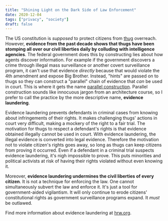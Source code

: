 ```yaml
---
title: "Shining Light on the Dark Side of Law Enforcement"
date: 2020-12-04
tags: ["privacy", "society"]
draft: false
---
```

The US constitution is _supposed_ to protect citizens from [thug](https://stallman.org/glossary.html#thug) overreach. However, __evidence from the past decade shows that thugs have been stomping all over our civil liberties daily by colluding with intelligence agencies__.<!--more--> The federal government does this by constructing lies about how agents discover information. For example if the government discovers a crime through illegal mass surveillance or another covert surveillance program, it can't use that evidence _directly_ because that would violate the 4th amendment and expose Big Brother. Instead, "hints" are passed on to thugs so they can construct a "parallel" chain of evidence that _can_ be used in court. This is where it gets the name [parallel construction](https://en.wikipedia.org/wiki/Parallel_construction). Parallel construction sounds like innocuous jargon from an architecture course, so I prefer to call the practice by the more descriptive name, __evidence laundering__.

Evidence laundering prevents defendants in criminal cases from knowing about infringements of their rights. It makes challenging thugs' actions in court very difficult, making a mockery of the right to a fair trial. The motivation for thugs to respect a defendant's rights is that evidence obtained illegally cannot be used in court. With evidence laundering, the illegal evidence is converted into legal evidence. Therefore the motivation not to violate citizen's rights goes away, so long as thugs can keep citizens from proving it occurred. Even if a defendant in a criminal trial suspects evidence laundering, it's nigh impossible to prove. This puts minorities and political activists at risk of having their rights violated without even knowing it.

Moreover, __evidence laundering undermines the civil liberties of every citizen__. It is not a technique for enforcing the law. One cannot simultaneously subvert the law and enforce it. It's just a tool for government-aided vigilantism. It will only continue to erode citizens' constitutional rights as government surveillance programs expand. It _must_ be outlawed.

Find more information about evidence laundering at [hrw.org](https://www.hrw.org/report/2018/01/09/dark-side/secret-origins-evidence-us-criminal-cases).
